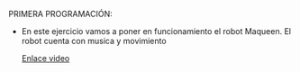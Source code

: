 PRIMERA PROGRAMACIÓN: 
- En este ejercicio vamos a poner en funcionamiento el robot Maqueen. El robot cuenta con  musica y movimiento 


     [Enlace video](https://www.youtube.com/watch?v=Mx32iAuNiR4)
